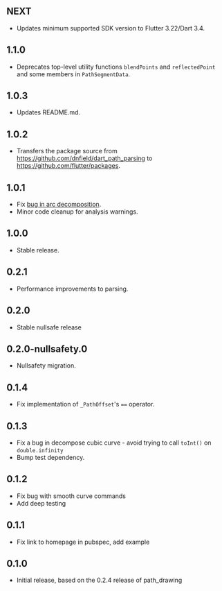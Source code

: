 ## NEXT

* Updates minimum supported SDK version to Flutter 3.22/Dart 3.4.

## 1.1.0

* Deprecates top-level utility functions `blendPoints` and `reflectedPoint` and
  some members in `PathSegmentData`.

## 1.0.3

* Updates README.md.

## 1.0.2

* Transfers the package source from https://github.com/dnfield/dart_path_parsing
  to https://github.com/flutter/packages.

## 1.0.1

* Fix [bug in arc decomposition](https://github.com/dnfield/flutter_svg/issues/742).
* Minor code cleanup for analysis warnings.

## 1.0.0

* Stable release.

## 0.2.1

* Performance improvements to parsing.

## 0.2.0

* Stable nullsafe release

## 0.2.0-nullsafety.0

* Nullsafety migration.

## 0.1.4

* Fix implementation of `_PathOffset`'s `==` operator.

## 0.1.3

* Fix a bug in decompose cubic curve - avoid trying to call `toInt()` on `double.infinity`
* Bump test dependency.

## 0.1.2

* Fix bug with smooth curve commands
* Add deep testing

## 0.1.1

* Fix link to homepage in pubspec, add example

## 0.1.0

* Initial release, based on the 0.2.4 release of path_drawing
